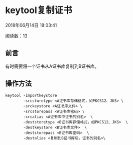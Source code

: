 # keytool复制证书

2018年06月14日 18:03:41

阅读数：13

## 前言

有时需要将一个证书从A证书库复制到B证书库。

## 操作方法

```shell
keytool -importkeystore  
        -srcstoretype <A证书库存储格式，如PKCS12、JKS> \
        -srckeystore <A证书库文件> \
        -srcstorepass <A证书库密码> \
        -srcalias <A证书库中证书的别名>  \
        -deststoretype <B证书库存储格式，如PKCS12、JKS>  \
        -destkeystore <B证书库文件>  \
        -deststorepass <B证书库密码>  \
        -destalias <复制到B证书库后，证书的别名>\
```
